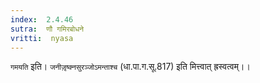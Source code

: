 ```yaml
---
index:  2.4.46
sutra:  णौ गमिरबोधने
vritti:  nyasa
---
```


`गमयति` इति। `जनीजृ़ष्क्नसुरञ्जोऽमन्ताश्च` (धा.पा.ग.सू.817) इति मित्त्वात् ह्रस्वत्वम्।।


